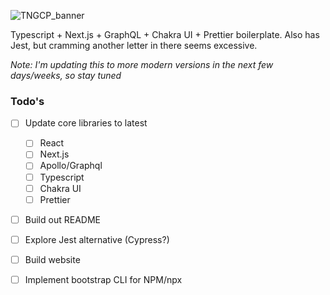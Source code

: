 ![TNGCP_banner](https://user-images.githubusercontent.com/679178/123176796-f6466e00-d438-11eb-82fe-ab8a07ec48d6.png)

Typescript + Next.js + GraphQL + Chakra UI + Prettier boilerplate. Also has Jest, but cramming another letter in there seems excessive.

_Note: I'm updating this to more modern versions in the next few days/weeks, so stay tuned_

### Todo's

- [ ] Update core libraries to latest
  - [ ] React
  - [ ] Next.js
  - [ ] Apollo/Graphql
  - [ ] Typescript
  - [ ] Chakra UI
  - [ ] Prettier
- [ ] Build out README
- [ ] Explore Jest alternative (Cypress?)
- [ ] Build website
- [ ] Implement bootstrap CLI for NPM/npx

